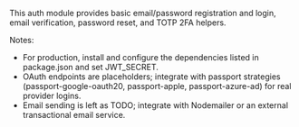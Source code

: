 This auth module provides basic email/password registration and login, email verification, password reset, and TOTP 2FA helpers.

Notes:

- For production, install and configure the dependencies listed in package.json and set JWT_SECRET.
- OAuth endpoints are placeholders; integrate with passport strategies (passport-google-oauth20, passport-apple, passport-azure-ad) for real provider logins.
- Email sending is left as TODO; integrate with Nodemailer or an external transactional email service.
